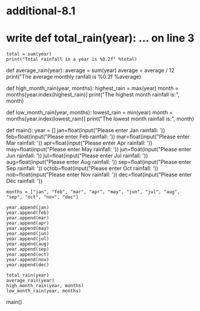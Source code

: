 # additional-8.1
# write def total_rain(year): ... on line 3

    total = sum(year)
    print("Total rainfall in a year is %0.2f" %total)

def average_rain(year):
    average = sum(year)
    average = average / 12
    print("The average monthly ranfall is %0.2f %average)
    
def high_month_rain(year, months):
    highest_rain = max(year)
    month = months[year.index(highest_rain)]
    print("The highest month rainfall is:", month)
    
def low_month_rain(year, months):
    lowest_rain = min(year)
    month = months[year.index(lowest_rain)]
    print("The lowest month rainfall is:", month)
    
def main():
    year = []
    jan=float(input("Please enter Jan rainfall: '))
    feb=float(input("Please enter Feb rainfall: '))
    mar=float(input("Please enter Mar rainfall: '))
    apr=float(input("Please enter Apr rainfall: '))
    may=float(input("Please enter May rainfall: '))
    jun=float(input("Please enter Jun rainfall: '))
    jul=float(input("Please enter Jul rainfall: '))
    aug=float(input("Please enter Aug rainfall: '))
    sep=float(input("Please enter Sep rainfall: '))
    octob=float(input("Please enter Oct rainfall: '))
    nob=float(input("Please enter Nov rainfall: '))
    dec=float(input("Please enter Dec rainfall: '))
    
    months = ["jan", "feb", "mar", "apr", "may", "jun", "jul", "aug", "sep", "oct", "nov", "dec"]
    
    year.append(jan)
    year.append(feb)
    year.append(mar)
    year.append(apr)
    year.append(may)
    year.append(jun)
    year.append(jul)
    year.append(aug)
    year.append(sep)
    year.append(oct)
    year.append(nov)
    year.append(dec)
    
    total_rain(year)
    average_rain(year)
    high_month_rain(year, months)
    low_month_rain(year, months)
    
main()
